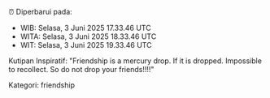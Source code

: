 ⏰ Diperbarui pada:
- WIB: Selasa, 3 Juni 2025 17.33.46 UTC
- WITA: Selasa, 3 Juni 2025 18.33.46 UTC
- WIT: Selasa, 3 Juni 2025 19.33.46 UTC

Kutipan Inspiratif:
"Friendship is a mercury drop. If it is dropped. Impossible to recollect. So do not drop your friends!!!!"


Kategori: friendship


